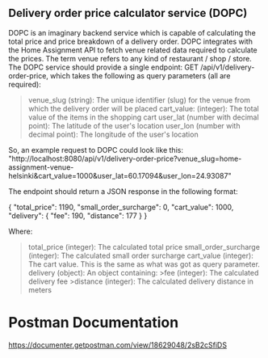 ## Delivery order price calculator service (DOPC)
DOPC is an imaginary backend service which is capable of calculating the total price and price breakdown of a delivery order. 
DOPC integrates with the Home Assignment API to fetch venue related data required to calculate the prices. The term venue refers to any kind of restaurant / shop / store.
The DOPC service should provide a single endpoint: GET /api/v1/delivery-order-price, which takes the following as query parameters (all are required):

>venue_slug (string): The unique identifier (slug) for the venue from which the delivery order will be placed
 >cart_value: (integer): The total value of the items in the shopping cart
 >user_lat (number with decimal point): The latitude of the user's location
 >user_lon (number with decimal point): The longitude of the user's location

So, an example request to DOPC could look like this:
"http://localhost:8080/api/v1/delivery-order-price?venue_slug=home-assignment-venue-helsinki&cart_value=1000&user_lat=60.17094&user_lon=24.93087"

The endpoint should return a JSON response in the following format:

{
  "total_price": 1190,
  "small_order_surcharge": 0,
  "cart_value": 1000,
  "delivery": {
    "fee": 190,
    "distance": 177
  }
}

Where:

>total_price (integer): The calculated total price
>small_order_surcharge (integer): The calculated small order surcharge
>cart_value (integer): The cart value. This is the same as what was got as query parameter.
>delivery (object): An object containing:
        >fee (integer): The calculated delivery fee
        >distance (integer): The calculated delivery distance in meters
>
# Postman Documentation
https://documenter.getpostman.com/view/18629048/2sB2cSfiDS
